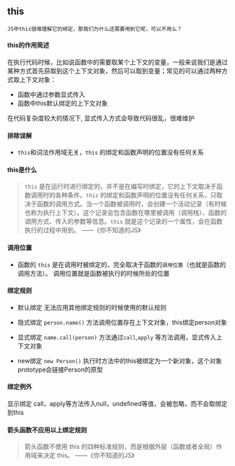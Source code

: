 ## this
`JS中this很难理解它的绑定，那我们为什么还需要用到它呢，可以不用么？`

#### this的作用简述
在执行代码时候，比如说函数中的需要取某个上下文的变量，一般来说我们是通过某种方式首先获取到这个上下文对象，然后可以取到变量；常见的可以通过两种方式取上下文对象：
* 函数中通过参数显式传入
* 函数中this默认绑定的上下文对象

在代码复杂度较大的情况下, 显式传入方式会导致代码很乱，很难维护

#### 排除误解
* `this`和词法作用域无关，`this` 的绑定和函数声明的位置没有任何关系

#### this是什么
> `this` 是在运行时进行绑定的，并不是在编写时绑定，它的上下文取决于函数调用时的各种条件。`this` 的绑定和函数声明的位置没有任何关系，只取决于函数的调用方式。当一个函数被调用时，会创建一个活动记录（有时候也称为执行上下文）。这个记录会包含函数在哪里被调用（调用栈）、函数的调用方式、传入的参数等信息。`this` 就是这个记录的一个属性，会在函数执行的过程中用到。 ——《你不知道的JS》

#### 调用位置
* 函数的 `this` 是在调用时被绑定的，完全取决于函数的`调用位置`（也就是函数的调用方法）。
调用位置就是函数被执行的时候所处的位置

#### 绑定规则
* 默认绑定 无法应用其他绑定规则的时候使用的默认规则

* 隐式绑定 `person.name()` 方法调用位置存在上下文对象，this绑定person对象

* 显式绑定 `name.call(person)` 方法通过`call`,`apply` 等方法调用，显式传入上下文对象

* new绑定 `new Person()` 执行时方法中的this被绑定为一个新对象，这个对象prototype会链接Person的原型

#### 绑定例外
显示绑定 call，apply等方法传入null，undefined等值，会被忽略，而不会取绑定到this

#### 箭头函数不应用以上绑定规则
> 箭头函数不使用 this 的四种标准规则，而是根据外层（函数或者全局）作用域来决定 this。 ——《你不知道的JS》

